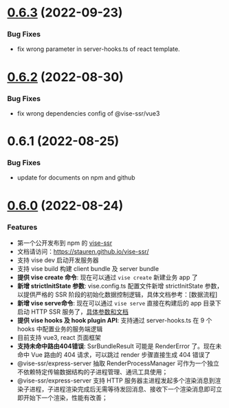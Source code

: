 # [0.6.3](https://github.com/stauren/vise-ssr/tree/v0.6.4) (2022-09-23)
### Bug Fixes
  - fix wrong parameter in server-hooks.ts of react template.
# [0.6.2](https://github.com/stauren/vise-ssr/tree/v0.6.2) (2022-08-30)
### Bug Fixes
  - fix wrong dependencies config of @vise-ssr/vue3
# 0.6.1 (2022-08-25)
### Bug Fixes
- update for documents on npm and github
# [0.6.0](https://github.com/stauren/vise-ssr/tree/v0.6.0) (2022-08-24)
### Features
- 第一个公开发布到 npm 的 [vise-ssr](https://www.npmjs.com/package/vise-ssr)
- 文档请访问：https://stauren.github.io/vise-ssr/
- 支持 vise dev 启动开发服务器
- 支持 vise build 构建 client bundle 及 server bundle
- **提供 vise create 命令**: 现在可以通过 `vise create` 新建业务 app 了
- **新增 strictInitState 参数**: vise.config.ts 配置文件新增 strictInitState 参数，以提供严格的 SSR 阶段的初始化数据控制逻辑，具体文档参考：[数据流程]
- **新增 vise serve命令**: 现在可以通过 `vise serve` 直接在构建后的 app 目录下启动 HTTP SSR 服务了，[具体参数和文档](https://stauren.github.io/vise-ssr/commandline-tool.html) 
- **提供 vise hooks 及 hook plugin API**: 支持通过 server-hooks.ts 在 9 个 hooks 中配置业务的服务端逻辑
- 目前支持 vue3, react 页面框架
- **支持未命中路由404错误**: SsrBundleResult 可能是 RenderError 了。现在未命中 Vue 路由的 404 请求，可以跳过 render 步骤直接生成 404 错误了
- @vise-ssr/express-server 抽取 RenderProcessManager 可作为一个独立不依赖特定传输数据结构的子进程管理、通讯工具使用； 
- @vise-ssr/express-server 支持 HTTP 服务器主进程发起多个渲染消息到渲染子进程，子进程渲染完成后无需等待发回消息、接收下一个渲染消息即可立即开始下一个渲染，性能有改善；
